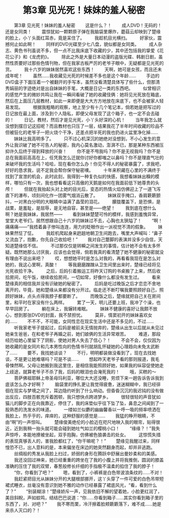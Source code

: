 # 　　第3章 见光死！妹妹的羞人秘密

　　第3章 见光死！妹妹的羞人秘密
　　这是什么？！
　　成人DVD！无码的！还是女同类！
　　震惊犹如一颗颗原子弹在我脑袋里爆炸，蘑菇云却映到了楚缘的脸上，小丫头面红耳赤，竟是呆住了。
　　我趁机目光横扫。
　　好家伙，震撼何止如此啊！
　　同样的DVD光碟至少七八盘，貌似都是女同类。
　　成人杂志、黄色书刊虽说不多，但一点不比我床底下收藏的少，其中还包括我的挚爱《花花公子》和《龙虎豹》。
　　除此之外是大量日本动漫的盗版光碟、韩剧日剧，虽然性质要好过那些色情刊物，但在我家古板严厉的老爷子眼中，无疑都是见光死的货。
　　我十六岁的妹妹居然喜欢这些东西！
　　天啊，她可是女孩，而且还未成年呢！
　　虽然……我收藏见光死的时候差不多也是这个年龄……
　　手边的DVD盒子下面压着一个被翻开的手写本，虽然没看清楚具体写了些什么，但那清秀娟丽的字迹绝对是出自妹妹的手笔，大概是日记一类的东西吧。
　　似曾相识的感觉产生的微妙共鸣让我在一瞬间看破了她的收藏伎俩：她将见光死放在箱底，然后在上面压几层教材，如此一来即便是大大方方地放在床底下，也不会被家人轻易发现。
　　根据我粗略的观察，地上至少有十几个笔记本，倘若她是把写过的日记放在最上面，涉及到个人隐私，即便父母发现了这个箱子，也一定不会去碰的！
　　日记，教材，然后才是见光死，小丫头好深的心机！
　　当年我怎么就没想到摆日记这招呢？而且教材也只压了一层，结果我花了半年时间收藏的珍品不但被狂化的老爷子一把火烧个干净，还差点把半死的我也扔进火盆里净化掉……
　　妹妹比我高明多了。
　　只不过心机深沉的她绝对没想到，不小心发生的意外让我识破了她不可告人的秘密，我内心莫名激动，澎湃不已，那是某种东西被压抑许久后终于得到释放的兴奋！
　　你不是不甩我吗？你不是无视我吗？你不是总在我面前高高在上，任凭我怎么迁就你讨好你都嗤之以鼻吗？你不是理直气壮的来破坏我的生活吗？哈哈，现在看你怎么办！你见不得人的秘密暴露了，求我吧，好好的恳求我，说不定我会帮你保守秘密噢。
　　十年来积藏在心里的不满终于找到了宣泄的机会，此时此刻，我得到一种复仇似的快感，我想看妹妹出糗的模样，哪怕只有一次，我也想看看这只高傲的天鹅是如何在我面前低下她尊贵的头颅！
　　但就在我抬起头对上她的目光后，变态的热情火焰仿佛迎上了一道飞泻直下的瀑布，顷刻间化作一团雾气烟消云散了。
　　妹妹双手掩口，香肩簌簌颤抖，一对黑白分明的大眼睛中溢满了晶莹的泪花。
　　朦胧覆盖下，是恐惧，是战栗，是羞耻，是屈辱，是无地自容，甚至是——绝望！
　　我到底在想什么啊？她是我妹妹，我居然——
　　看到妹妹楚楚可怜的模样，我感到羞愧异常，堂堂大老爷们，居然想跟自己十六岁的妹妹过不去，心胸也太狭隘了！
　　“啊！痛痛痛——”我捂着鼻子惨叫连连，用力的眨眼作出一派视觉不清的假象。
　　妹妹果然怔了怔。
　　我趁机爬起身来趔趄地朝卫生间跑去，嘴里大声喊叫：“鼻子又流血了，抱歉，你先自己收拾吧！”
　　我对自己蹩脚的表演并没多少自信，天知道楚缘信不信。
　　不过那仅仅是转瞬之间发生的事情，估计她不会有太多怀疑。既然她那么讨厌我，应该也会觉得，倘若我真的看清楚了她不健康的秘密就没有理由不说出来吧？
　　哎，想想她平时是怎么对我的，再看看我现在是怎么对她的，我这心里啊，真酸！
　　等我磨磨蹭蹭从卫生间里出来时，楚缘已经将见光死收拾干净。
　　之后，后妈引着搬运工将昨天订购的书桌搬了上来，然后收拾房间，吃午饭，继续收拾房间，一切如常，好像什么都没有发生过。
　　看来楚缘真的相信我并没有识破她的秘密了。
　　后妈是吃过晚饭之后才恋恋不舍地离开的，毕竟，她和楚缘从来都没有分开过。临走还不断叮嘱我要照顾好自己，照顾好妹妹，点头点得我脖子都要断了。
　　而晚饭之后，楚缘就把自己关在房间里，和平时在家没有什么两样。
　　累了一天，明儿还要上班，我冲了个澡，也早早回房了。
　　躺在床上，我辗转难眠。
　　妹妹不健康的喜好让我颇不放心，想到那张DVD的封面，我不禁担忧。
　　莫非，情窦初开的妹妹喜欢女的……
　　不不不，不可能，女同性恋在现实生活中还是不多见的，不过……
　　听我家老爷子提起过，后妈是被前夫无情抛弃的，楚缘从出生以后就从未见过她亲生爸爸，在和老爷子再婚之前，她们娘俩的生活异常艰苦。
　　难道，那段经历给她心里留下了阴影，使她对男人失去了信心？！
　　不会不会，仅仅因为她收藏的是女同片和几本男性向的色情书刊就胡乱怀疑她的心理趋向未免太武断了……
　　要不，我找她谈谈？
　　不行，明明都装做没看到了，现在去找她谈，不是更让她难堪吗？可是不谈……
　　想起昨天老爷子看的那则报道，我毛骨悚然啊。父母让她搬到我这里住，是相信我能照顾好她，如果我的纵容促使她走上歧途，就算老爷子不杀了我，后妈的眼泪也会淹死我的！
　　哦，买糕的～
　　菩萨佛祖耶稣上帝圣母玛利亚，哪位大大还没睡，劳烦下来一趟告诉告诉我到底该怎么办才好啊？
　　脑袋里的挣扎更让我觉得疲惫，迷迷糊糊中，我已经徘徊在现实与梦境之间了，耳边隐约听到了什么响动。但昏昏沉沉的我迟钝的没有做出反应，四肢百骸充斥着困顿，我只想快点跨进梦乡。
　　很轻很轻的声音犹如猫儿的脚步正在向我靠近，停住了，我的床垫似乎往下坠了坠，鼻息之间闻到了一股熟悉的洗发水的味道。
　　一缕如兰似麝的幽幽馨香以一呼一吸的频率喷洒在我脸上，热乎乎的，痒痒的，这种舒服的感觉是……
　　我猛的睁开眼睛，不由“啊”的一声惊叫。
　　楚缘俊美绝伦的小脸近在咫尺地映入我的眼帘，贴得很近，近到我稍一抬头就可能会碰到她吐气如兰的樱桃小口！
　　“缘缘？！”我失声惊呼，本能地撩被坐起，双手抱胸，仿佛被色狼袭击的处女。
　　这惊慌失措的表现真够丢人的，害我脸都红了，“你干嘛呢？！”
　　楚缘见我醒过来，同样惶恐不已，出人意料的是，本来偏坐在床边的她突然翻身而起，却并非逃跑。
　　丝绸般的秀发从我脸上扫过，娇弱的身形在腾跃中舒展出曼妙柔和的美感。
　　我还没回过神来，她已经重重的跨坐在了我的小腹上并将我推倒，圆润的膝盖准确的压住了我的双臂，春葱般修长纤细的手指极不温柔的掐住了我的脖子！
　　“你，你看到了吧？”
　　嗯，看到了，小裤裤是白色带波浪条纹的……不对！
　　我赶紧把目光从妹妹分开的大腿根部挪开，这丫头穿了一件可爱的白色吊带短裙式睡衣，丝毫没有意识到她不雅的动作已经暴露了裙底风光，“看，看到什么了？”
　　“别装糊涂！”楚缘娇斥一声，见我依旧不解的望着她，小脸更红润了，美目斜睨，声如蚊鸣，结结巴巴说道：“你……你看到箱子……其实你看到箱子里的东西了，对、对吧？”
　　我不寒而栗，冷汗擦着脸颊簌簌落下，难不成……她是来杀人灭口的？！
